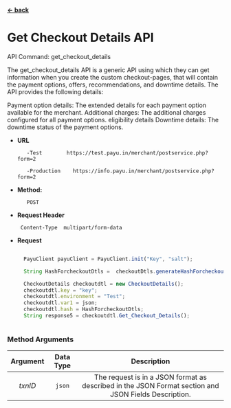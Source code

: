 [**<- back**](https://github.com/payu-intrepos/web-sdk-java/blob/main/README.md)

# Get Checkout Details API

API Command: get_checkout_details

The get_checkout_details API is a generic API using which they can get information when you create the custom checkout-pages, that will contain the payment options, offers, recommendations, and downtime details. The API provides the following details:

Payment option details: The extended details for each payment option available for the merchant.
Additional charges: The additional charges configured for all payment options.
eligibility details
Downtime details: The downtime status of the payment options.

* **URL**

         -Test        https://test.payu.in/merchant/postservice.php?form=2

         -Production	https://info.payu.in/merchant/postservice.php?form=2



* **Method:**

         POST


*  **Request Header**

        Content-Type  multipart/form-data


* **Request**

  ```javascript

    PayuClient payuClient = PayuClient.init("Key", "salt");

    String HashForcheckoutDtls =  checkoutDtls.generateHashForcheckoutDtls();

    CheckoutDetails checkoutdtl = new CheckoutDetails();
    checkoutdtl.key = "key";
    checkoutdtl.environment = "Test";
    checkoutdtl.var1 = json;
    checkoutdtl.hash = HashForcheckoutDtls;
    String response5 = checkoutdtl.Get_Checkout_Details();



  ```



### Method Arguments


| Argument | Data Type  | Description   |
| :---:   |:----------:| :---: |
| *txnID*  | ```json``` | The request is in a JSON format as described in the JSON Format section and JSON Fields Description.|

